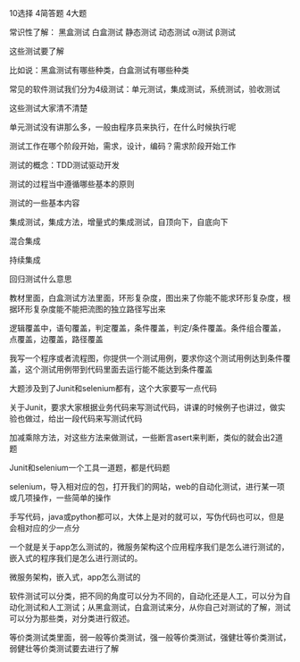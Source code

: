 10选择
4简答题
4大题

常识性了解：
黑盒测试
白盒测试
静态测试
动态测试
α测试
β测试

这些测试要了解

比如说：黑盒测试有哪些种类，白盒测试有哪些种类

常见的软件测试我们分为4级测试：单元测试，集成测试，系统测试，验收测试

这些测试大家清不清楚

单元测试没有讲那么多，一般由程序员来执行，在什么时候执行呢

测试工作在哪个阶段开始，需求，设计，编码？需求阶段开始工作

测试的概念：TDD测试驱动开发

测试的过程当中遵循哪些基本的原则

测试的一些基本内容

集成测试，集成方法，增量式的集成测试，自顶向下，自底向下

混合集成

持续集成

回归测试什么意思

教材里面，白盒测试方法里面，环形复杂度，图出来了你能不能求环形复杂度，根据环形复杂度能不能把流图的独立路径写出来

逻辑覆盖中，语句覆盖，判定覆盖，条件覆盖，判定/条件覆盖。条件组合覆盖，点覆盖，边覆盖，路径覆盖



我写一个程序或者流程图，你提供一个测试用例，要求你这个测试用例达到条件覆盖，这个测试用例带到代码里面去运行能不能达到条件覆盖

大题涉及到了Junit和selenium都有，这个大家要写一点代码

关于Junit，要求大家根据业务代码来写测试代码，讲课的时候例子也讲过，做实验也做过，给出一段代码来写测试代码

加减乘除方法，对这些方法来做测试，一些断言asert来判断，类似的就会出2道题

Junit和selenium一个工具一道题，都是代码题

selenium，导入相对应的包，打开我们的网站，web的自动化测试，进行某一项或几项操作，一些简单的操作

手写代码，java或python都可以，大体上是对的就可以，写伪代码也可以，但是会相对应的少一点分


一个就是关于app怎么测试的，微服务架构这个应用程序我们是怎么进行测试的，嵌入式的程序我们是怎么进行测试的。

微服务架构，嵌入式，app怎么测试的

软件测试可以分类，把不同的角度可以分为不同的，自动化还是人工，可以分为自动化测试和人工测试；从黑盒测试，白盒测试来分，从你自己对测试的了解，测试可以分为那些类，对分类进行叙述。

等价类测试类里面，弱一般等价类测试，强一般等价类测试，强健壮等价类测试，弱健壮等价类测试要去进行了解



